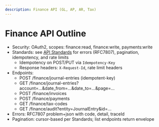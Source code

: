 ```yaml
---
description: Finance API (GL, AP, AR, Tax)
---
```


# Finance API Outline
- Security: OAuth2, scopes: finance:read, finance:write, payments:write
- Standards: see [API Standards](STANDARDS.md) for errors (RFC7807), pagination, idempotency, and rate limits
  - Idempotency on POST/PUT via `Idempotency-Key`
  - Response headers: `X-Request-Id`, rate limit headers
- Endpoints:
  - POST /finance/journal-entries (idempotent-key)
  - GET /finance/journal-entries?account=...&date_from=...&date_to=...&page=...
  - POST /finance/invoices
  - POST /finance/payments
  - GET /finance/tax-codes
  - GET /finance/audit?entity=JournalEntry&id=...
- Errors: RFC7807 problem+json with code, detail, traceId
- Pagination: cursor-based per Standards; list endpoints return envelope
